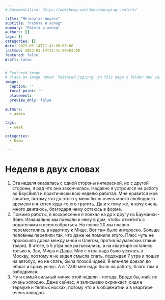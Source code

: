 ```yaml
---
# Documentation: https://wowchemy.com/docs/managing-content/

title: "Четвертая неделя"
subtitle: "Работа и холод"
summary: "Работа и холод"
authors: []
tags: []
categories: []
date: 2023-03-14T21:41:06+03:00
lastmod: 2023-03-14T21:41:06+03:00
featured: false
draft: false


# Featured image
# Place an image named `featured.jpg/png` in this page's folder and customize its options here.
image:
  caption: ''
  focal_point: ''
  placement: 
  preview_only: false
  
authors:
  - admin

tags:
  - week

categories:
  - Demo

---
```


# Неделя в двух словах

1. Эта неделя оказалась с одной стороны интересной, но с другой стороны, я рад что она закончилась. Недавно я устроился на работу во ВкусВилл и практически всю неделю работал. Мне нравится мое занятие, потому что до этого у меня было очень много свободного времени и я хотел куда-то его тратить. Да и к тому же, я хочу очень много двигаюсь, благодаря чему остаюсь в форме.
2. Помимо работы, в воскресенье я поехал на др к другу из Бауманки - Вове. Изначально мы поехали к нему в дом, чтобы отметить с родителями и всем собраться. Но после 20 мы плавно переместились в квартиру к Мише. Вот там было интересно. Больше половины перепили так, что даже не помнили этого. Плюс чуть не произошла драка между мной и Олегом, против Бауманских (такие твари). В итоге, в 5 утра все разъехались, а на квартире остались только я, Зак, Миша и Даша. Мне с утра надо было уезжать в Москву, поэтому я не видел смысла спать. подождал 7 утра и пошел на автобус, но не спать, была плохой идеей. Я еле-еле доехал до общаг и сразу уснул. А в 17:00 мне надо было на работу, благо там я взбодрился.
3. Ну и самый сильный минус этой недели - погода. Вроде бы, май, но очень холодно. Даже сейчас, я записываю скринкаст, сидя в термухе и теплых носках, потому что и в общежитии и в квартире очень холодно.

